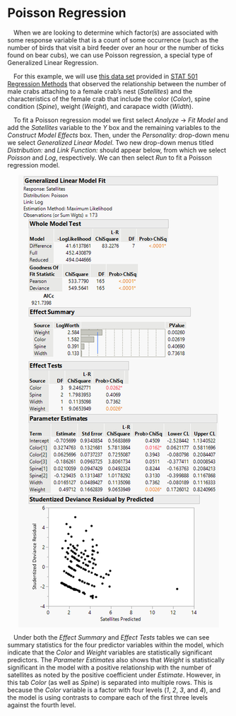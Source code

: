 
# Poisson Regression

 When we are looking to determine which factor(s) are associated with
some response variable that is a count of some occurrence (such as the
number of birds that visit a bird feeder over an hour or the number of
ticks found on bear cubs), we can use Poisson regression, a special type
of Generalized Linear Regression.

 For this example, we will use [this data
set](https://github.com/tylerbg/DLC_stat_resources/tree/master/docs/JMP/dat/crab.jmp)
provided in [STAT 501 Regression
Methods](https://online.stat.psu.edu/stat504/lesson/9/9.2) that observed
the relationship between the number of male crabs attaching to a female
crab’s nest (*Satellites*) and the characteristics of the female crab
that include the color (*Color*), spine condition (*Spine*), weight
(*Weight*), and carapace width (*Width*).

 To fit a Poisson regression model we first select *Analyze* -&gt; *Fit
Model* and add the *Satellites* variable to the *Y* box and the
remaining variables to the *Construct Model Effects* box. Then, under
the *Personality:* drop-down menu we select *Generalized Linear Model*.
Two new drop-down menus titled *Distribution:* and *Link Function:*
should appear below, from which we select *Poisson* and *Log*,
respectively. We can then select *Run* to fit a Poisson regression
model.

<center>
<img src="img/Poisson-regression/crab_Poisson.png" style="display: block; margin: auto;" />
</center>

 Under both the *Effect Summary* and *Effect Tests* tables we can see
summary statistics for the four predictor variables within the model,
which indicate that the *Color* and *Weight* variables are statistically
significant predictors. The *Parameter Estimates* also shows that
*Weight* is statistically significant in the model with a positive
relationship with the number of satellites as noted by the positive
coefficient under *Estimate*. However, in this tab *Color* (as well as
*Spine*) is separated into multiple rows. This is because the *Color*
variable is a factor with four levels (*1*, *2*, *3*, and *4*), and the
model is using contrasts to compare each of the first three levels
against the fourth level.
